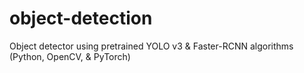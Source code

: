 # object-detection
Object detector using pretrained YOLO v3 & Faster-RCNN algorithms (Python, OpenCV, & PyTorch)
